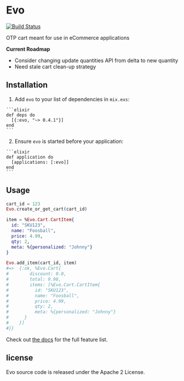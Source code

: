 # Evo
[![Build Status](https://travis-ci.org/cas27/evo.svg?branch=master)](https://travis-ci.org/cas27/evo)


OTP cart meant for use in eCommerce applications

**Current Roadmap**
- Consider changing update quantities API from delta to new quantity
- Need stale cart clean-up strategy

## Installation

  1. Add `evo` to your list of dependencies in `mix.exs`:

    ```elixir
    def deps do
      [{:evo, "~> 0.4.1"}]
    end
    ```

  2. Ensure `evo` is started before your application:

    ```elixir
    def application do
      [applications: [:evo]]
    end
    ```

## Usage

```elixir
cart_id = 123
Evo.create_or_get_cart(cart_id)

item = %Evo.Cart.CartItem{
  id: "SKU123",
  name: "Foosball",
  price: 4.99,
  qty: 2,
  meta: %{personalized: "Johnny"}
}

Evo.add_item(cart_id, item)
#=>  {:ok, %Evo.Cart{
#        discount: 0.0,
#        total: 9.98,
#        items: [%Evo.Cart.CartItem{
#          id: "SKU123",
#          name: "Foosball",
#          price: 4.99,
#          qty: 2,
#          meta: %{personalized: "Johnny"}
#      }
#    }]
#}}
```

Check out [the docs](http://hexdocs.pm/evo/) for the full feature list.

## license

Evo source code is released under the Apache 2 License.
